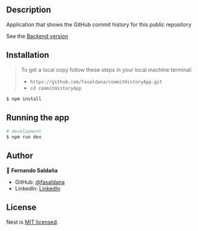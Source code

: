 ## Description

Application that shows the GitHub commit history for this public repository

See the [Backend version](https://github.com/fasaldana/commitHistoryApp_backend)

## Installation

>To get a local copy follow these steps in your local machine terminal:
> - `https://github.com/fasaldana/commitHistoryApp.git`
> - `cd commitHistoryApp`

```bash
$ npm install
```

## Running the app

```bash
# development
$ npm run dev
```

## Author

👤 **Fernando Saldaña**

- GitHub: [@fasaldana](https://github.com/fasaldana)
- LinkedIn: [LinkedIn](https://www.linkedin.com/in/fernando-saldana-8bbb89228/)

## License

Nest is [MIT licensed](https://github.com/fasaldana/commitHistoryApp_backend/blob/dev/MIT.md).
